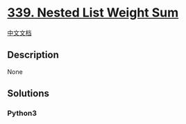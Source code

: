 # [339. Nested List Weight Sum](https://leetcode.com/problems/nested-list-weight-sum)

[中文文档](/leetcode/0300-0399/0339.Nested%20List%20Weight%20Sum/README.md)

## Description

None

## Solutions

<!-- tabs:start -->

### **Python3**

```python

```

<!-- tabs:end -->
